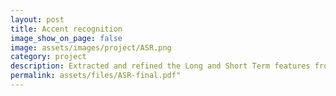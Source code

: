 ```yaml
---
layout: post
title: Accent recognition
image_show_on_page: false
image: assets/images/project/ASR.png
category: project
description: Extracted and refined the Long and Short Term features from the audio data using PCA and HLDA. Improved the Accent classification by combining phonetic vowels with acoustic features and trained the model using a combination of Deep Neural Networks and Recurrent Neural Networks
permalink: assets/files/ASR-final.pdf"
---
```

<!-- I worked on this project during the autumn of 2019 (my third year) under the guidance of Prof. Preeti Jyoti. It was course project for CS753:Automatic Speech Recognition.

The input is a .wav file and the output is a single number(0-4) representative of the accent it represents. Extracted and refined the Long and Short Term features from the audio data using PCA and HLDA.
Improved the Accent classification by combining phonetic vowels with acoustic features and trained the model using a combination of Deep Neural Networks and Recurrent Neural Networks

You can find the final report and presentation attached -->

